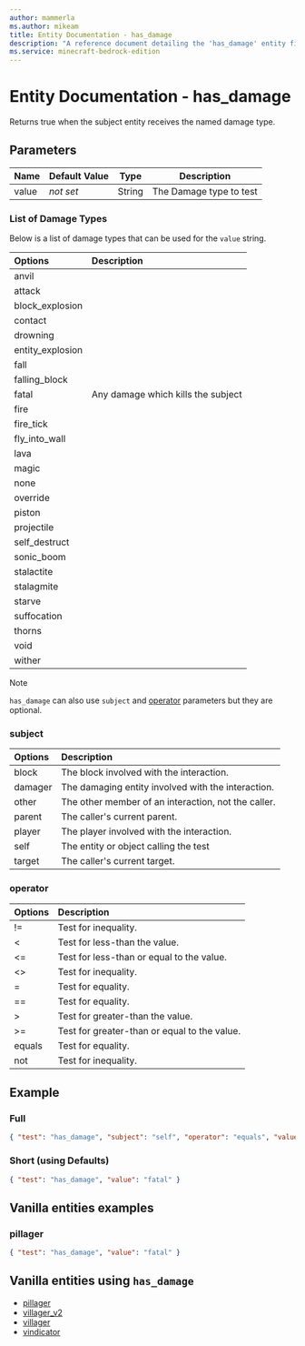 ```yaml
---
author: mammerla
ms.author: mikeam
title: Entity Documentation - has_damage
description: "A reference document detailing the 'has_damage' entity filter"
ms.service: minecraft-bedrock-edition
---
```


# Entity Documentation - has_damage

Returns true when the subject entity receives the named damage type.

## Parameters

|Name |Default Value  |Type  |Description  |
|---------|---------|---------|---------|
|value |*not set* |String | The Damage type to test|

### List of Damage Types

Below is a list of damage types that can be used for the `value` string.

| Options| Description |
|:-----------|:-----------|
| anvil|  |
| attack|  |
| block_explosion|  |
| contact|  |
| drowning|  |
| entity_explosion|  |
| fall|  |
| falling_block|  |
| fatal| Any damage which kills the subject |
| fire|  |
| fire_tick|  |
| fly_into_wall|  |
| lava|  |
| magic|  |
| none|  |
| override|  |
| piston|  |
| projectile|  |
| self_destruct|  |
| sonic_boom|  |
| stalactite|  |
| stalagmite|  |
| starve|  |
| suffocation|  |
| thorns|  |
| void|  |
| wither|  |

> [!NOTE]
> `has_damage` can also use `subject` and [operator](../Definitions/NestedTables/operator.md) parameters but they are optional.

### subject

| Options| Description |
|:-----------|:-----------|
| block| The block involved with the interaction. |
| damager| The damaging entity involved with the interaction. |
| other| The other member of an interaction, not the caller. |
| parent| The caller's current parent. |
| player| The player involved with the interaction. |
| self| The entity or object calling the test |
| target| The caller's current target. |

### operator

| Options| Description |
|:-----------|:-----------|
| !=| Test for inequality. |
| <| Test for less-than the value. |
| <=| Test for less-than or equal to the value. |
| <>| Test for inequality. |
| =| Test for equality. |
| ==| Test for equality. |
| >| Test for greater-than the value. |
| >=| Test for greater-than or equal to the value. |
| equals| Test for equality. |
| not| Test for inequality. |

## Example

### Full

```json
{ "test": "has_damage", "subject": "self", "operator": "equals", "value": "fatal" }
```

### Short (using Defaults)

```json
{ "test": "has_damage", "value": "fatal" }
```

## Vanilla entities examples

### pillager

```json
{ "test": "has_damage", "value": "fatal" }
```

## Vanilla entities using `has_damage`

- [pillager](../../../../Source/VanillaBehaviorPack_Snippets/entities/pillager.md)
- [villager_v2](../../../../Source/VanillaBehaviorPack_Snippets/entities/villager_v2.md)
- [villager](../../../../Source/VanillaBehaviorPack_Snippets/entities/villager.md)
- [vindicator](../../../../Source/VanillaBehaviorPack_Snippets/entities/vindicator.md)
